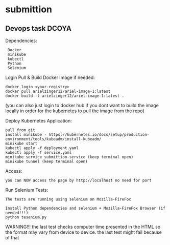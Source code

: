 # submittion
Devops task DCOYA
-----------------

Dependencies:<br />
 ```
  Docker
  minikube
  kubectl
  Python
  Selenium
```

Login Pull & Build Docker Image if needed:
```
docker login <your-registry> 
docker pull arielzinger12/ariel-image-1:latest
docker build -t arielzinger12/ariel-image-1:latest .
```
  
(you can also just login to docker hub if you dont want to build the image locally in order for the kubernetes to pull the image from the repo)

Deploy Kubernetes Application:
 ```
 pull from git
install minikube - https://kubernetes.io/docs/setup/production-environment/tools/kubeadm/install-kubeadm/
minikube start
kubectl apply -f deployment.yaml
kubectl apply -f service.yaml
minikube service submittion-service (keep terminal open)
minikube tunnel (keep terminal open)
```

Access: 
```
you can NOW access the page by http://localhost no need for port
```

Run Selenium Tests:
```
The tests are running using selenium on Mozilla-FireFox

Install Python dependencies and selenium + Mozilla-FireFox Browser (if needed!!!)
python tesenium.py
```

WARNING!!!
the last test checks computer time presented in the HTML so the format may vary from device to device. the last test might fail because of that

